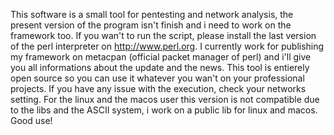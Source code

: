 This software is a small tool for pentesting and network analysis, the present version of the program isn't finish and
i need to work on the framework too. If you wan't to run the script, please install the last version of the perl interpreter on
http://www.perl.org. I currently work for publishing my framework on metacpan (official packet manager of perl) and i'll give you
all informations about the update and the news. This tool is entierely open source so you can use it whatever you wan't on your 
professional projects. If you have any issue with the execution, check your networks setting. For the linux and the macos user 
this version is not compatible due to the libs and the ASCII system, i work on a public lib for linux and macos.
Good use!
